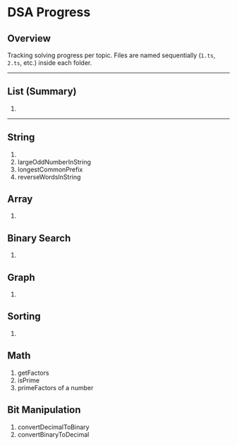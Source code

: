 # DSA Progress

## Overview

Tracking solving progress per topic. Files are named sequentially (`1.ts`, `2.ts`, etc.) inside each folder.

---

## List (Summary)

1.

---

## String

1.
2. largeOddNumberInString
3. longestCommonPrefix
4. reverseWordsInString

## Array

1.

## Binary Search

1.

## Graph

1.

## Sorting

1.

## Math

1. getFactors
2. isPrime
3. primeFactors of a number

## Bit Manipulation

1. convertDecimalToBinary
2. convertBinaryToDecimal
